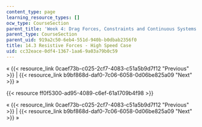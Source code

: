 ```yaml
---
content_type: page
learning_resource_types: []
ocw_type: CourseSection
parent_title: 'Week 4: Drag Forces, Constraints and Continuous Systems'
parent_type: CourseSection
parent_uid: 919a2c50-6eb4-551d-940b-b0dbab2356f0
title: 14.3 Resistive Forces - High Speed Case
uid: cc32eace-0df4-1367-1aa6-9a03a79b0c59
---
```


« {{< resource_link 0caef73b-c025-2cf7-4083-c51a5b9d7f12 "Previous" >}} | {{< resource_link b9bf868d-daf0-7c06-6058-0d06be825a09 "Next" >}} »

{{< resource ff0f5300-ad95-4089-c6ef-61a1709b4f98 >}}

« {{< resource_link 0caef73b-c025-2cf7-4083-c51a5b9d7f12 "Previous" >}} | {{< resource_link b9bf868d-daf0-7c06-6058-0d06be825a09 "Next" >}} »
